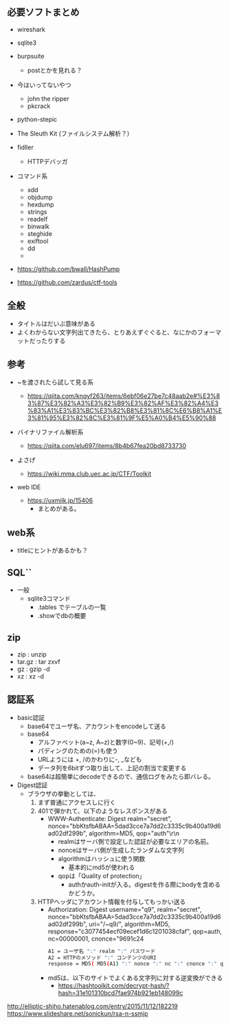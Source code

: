 
## 必要ソフトまとめ

- wireshark

- sqlite3

- burpsuite
    - postとかを見れる？
    
- 今はいってないやつ
    - john the ripper
    - pkcrack

- python-stepic

- The Sleuth Kit (ファイルシステム解析？）

- fidller
    - HTTPデバッガ
    
- コマンド系
    - xdd
    - objdump
    - hexdump
    - strings
    - readelf
    - binwalk
    - steghide
    - exiftool
    - dd
    - 

- https://github.com/bwall/HashPump
    
- https://github.com/zardus/ctf-tools

## 全般

- タイトルはだいぶ意味がある
- よくわからない文字列出てきたら、とりあえずぐぐると、なにかのフォーマットだったりする
 
## 参考
- ~を渡されたら試して見る系
    - https://qiita.com/knqyf263/items/6ebf06e27be7c48aab2e#%E3%83%87%E3%82%A3%E3%82%B9%E3%82%AF%E3%82%A4%E3%83%A1%E3%83%BC%E3%82%B8%E3%81%8C%E6%B8%A1%E3%81%95%E3%82%8C%E3%81%9F%E5%A0%B4%E5%90%88
- バイナリファイル解析系
    - https://qiita.com/elu697/items/8b4b67fea20bd8733730
- よさげ
    - https://wiki.mma.club.uec.ac.jp/CTF/Toolkit

- web IDE
    - https://uxmilk.jp/15406
        - まとめがある。

## web系

- titleにヒントがあるかも？


## SQL``

- 一般
    - sqlite3コマンド
        - .tables でテーブルの一覧
        - .showでdbの概要

## zip

- zip : unzip
- tar.gz : tar zxvf 
- gz : gzip -d 
- xz : xz -d 


## 認証系

- basic認証
    - base64でユーザ名、アカウントをencodeして送る
    - base64
        - アルファベット(a~z, A~z)と数字(0~9)、記号(+,/)
        - パディングのための(=)も使う
        - URLようには +, /のかわりに-, _なども
        - データ列を6bitずつ取り出して、上記の割当で変更する
    - base64は超簡単にdecodeできるので、通信ログをみたら即バレる。
- Digest認証
    - ブラウザの挙動としては、
        1. まず普通にアクセスしに行く
        2. 401で弾かれて、以下のようなレスポンスがある
            - WWW-Authenticate: Digest realm="secret", nonce="bbKtsfbABAA=5dad3cce7a7dd2c3335c9b400a19d6ad02df299b", algorithm=MD5, qop="auth"\r\n
                - realmはサーバ側で設定した認証が必要なエリアの名前。
                - nonceはサーバ側が生成したランダムな文字列
                - algorithmはハッシュに使う関数
                    - 基本的にmd5が使われる
                - qopは「Quality of protection」
                    - authかauth-initが入る。digestを作る際にbodyを含めるかどうか。
        3. HTTPヘッダにアカウント情報を付与してもっかい送る
            - Authorization: Digest username="q9", realm="secret", nonce="bbKtsfbABAA=5dad3cce7a7dd2c3335c9b400a19d6ad02df299b", uri="/~q9/", algorithm=MD5, response="c3077454ecf09ecef1d6c1201038cfaf", qop=auth, nc=00000001, cnonce="9691c24
                ```sh
                A1 = ユーザ名 ":" realm ":" パスワード
                A2 = HTTPのメソッド ":" コンテンツのURI
                response = MD5( MD5(A1) ":" nonce ":" nc ":" cnonce ":" qop ":" MD5(A2) )
                ```
            - md5は、以下のサイトでよくある文字列に対する逆変換ができる
                - https://hashtoolkit.com/decrypt-hash/?hash=31e101310bcd7fae974b921eb148099c
                
                
http://elliptic-shiho.hatenablog.com/entry/2015/11/12/182219                
https://www.slideshare.net/sonickun/rsa-n-ssmjp



